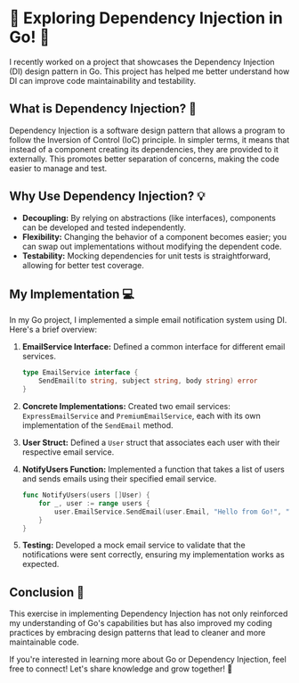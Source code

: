 # 🚀 Exploring Dependency Injection in Go! 🌟

I recently worked on a project that showcases the Dependency Injection (DI) design pattern in Go. This project has helped me better understand how DI can improve code maintainability and testability.

## What is Dependency Injection? 🤔
Dependency Injection is a software design pattern that allows a program to follow the Inversion of Control (IoC) principle. In simpler terms, it means that instead of a component creating its dependencies, they are provided to it externally. This promotes better separation of concerns, making the code easier to manage and test.

## Why Use Dependency Injection? 💡
- **Decoupling:** By relying on abstractions (like interfaces), components can be developed and tested independently.
- **Flexibility:** Changing the behavior of a component becomes easier; you can swap out implementations without modifying the dependent code.
- **Testability:** Mocking dependencies for unit tests is straightforward, allowing for better test coverage.

## My Implementation 💻
In my Go project, I implemented a simple email notification system using DI. Here's a brief overview:

1. **EmailService Interface:** Defined a common interface for different email services.

    ```go
    type EmailService interface {
        SendEmail(to string, subject string, body string) error
    }
    ```

2. **Concrete Implementations:** Created two email services: `ExpressEmailService` and `PremiumEmailService`, each with its own implementation of the `SendEmail` method.

3. **User Struct:** Defined a `User` struct that associates each user with their respective email service.

4. **NotifyUsers Function:** Implemented a function that takes a list of users and sends emails using their specified email service.

    ```go
    func NotifyUsers(users []User) {
        for _, user := range users {
            user.EmailService.SendEmail(user.Email, "Hello from Go!", "This is an injected email service!")
        }
    }
    ```

5. **Testing:** Developed a mock email service to validate that the notifications were sent correctly, ensuring my implementation works as expected.

## Conclusion 🎉
This exercise in implementing Dependency Injection has not only reinforced my understanding of Go's capabilities but has also improved my coding practices by embracing design patterns that lead to cleaner and more maintainable code.

If you're interested in learning more about Go or Dependency Injection, feel free to connect! Let's share knowledge and grow together! 🌱
